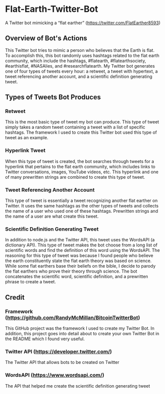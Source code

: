 # Flat-Earth-Twitter-Bot
A Twitter bot mimicking a “flat earther” (https://twitter.com/FlatEarther8593)

## Overview of Bot's Actions
This Twitter bot tries to mimic a person who believes that the Earth is flat. To accomplish this, this bot randomly uses hashtags related to the flat earth community, which include the hashtags, #flatearth, #flatearthsociety, #earthisflat, #NASAlies, and #researchflatearth. My Twitter bot generates one of four types of tweets every hour: a retweet, a tweet with hypertext, a tweet referencing another account, and a scientific definition generating tweet.

## Types of Tweets Bot Produces
### Retweet 
This is the most basic type of tweet my bot can produce. This type of tweet simply takes a random tweet containing a tweet with a list of specific hashtags. The framework I used to create this Twitter bot used this type of tweet as an example.

### Hyperlink Tweet 
When this type of tweet is created, the bot searches through tweets for a hyperlink that pertains to the flat earth community, which includes links to Twitter conversations, images, YouTube videos, etc. This hyperlink and one of many prewritten strings are combined to create this type of tweet.

### Tweet Referencing Another Account 
This type of tweet is essentially a tweet recognizing another flat earther on Twitter. It uses the same hashtags as the other types of tweets and collects the name of a user who used one of these hashtags. Prewritten strings and the name of a user are what create this tweet.

### Scientific Definition Generating Tweet 

In addition to node.js and the Twitter API, this tweet uses the WordsAPI (a dictionary API). This type of tweet makes the bot choose from a long list of scientific words and find the definition of this word using the WordsAPI. The reasoning for this type of tweet was because I found people who believe the earth constituently state the flat earth theory was based on science. While some flat earthers base their beliefs on the bible, I decide to parody the flat earthers who prove their theory through science. The bot concatenates the scientific word, scientific definition, and a prewritten phrase to create a tweet. 

## Credit 
### Framework (https://github.com/RandyMcMillan/BitcoinTwitterBot)
This GitHub project was the framework I used to create my Twitter Bot. In addition, this project goes into detail about to create your own Twitter Bot in the README which I found very useful.
### Twitter API (https://developer.twitter.com/)
The Twitter API that allows bots to be created on Twitter
### WordsAPI (https://www.wordsapi.com/)
The API that helped me create the scientific definition generating tweet 

